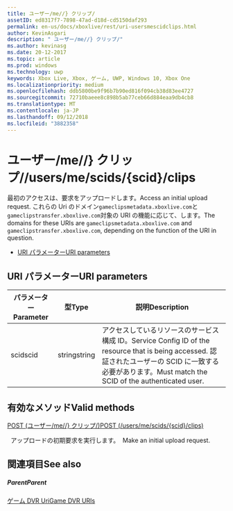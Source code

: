 ```yaml
---
title: ユーザー/me//} クリップ/
assetID: ed8317f7-7898-47ad-d18d-cd5150daf293
permalink: en-us/docs/xboxlive/rest/uri-usersmescidclips.html
author: KevinAsgari
description: " ユーザー/me//} クリップ/"
ms.author: kevinasg
ms.date: 20-12-2017
ms.topic: article
ms.prod: windows
ms.technology: uwp
keywords: Xbox Live, Xbox, ゲーム, UWP, Windows 10, Xbox One
ms.localizationpriority: medium
ms.openlocfilehash: ddb5800be9f96b7b90ed816f094cb38d83ee4727
ms.sourcegitcommit: 72710baeee8c898b5ab77ceb66d884eaa9db4cb8
ms.translationtype: MT
ms.contentlocale: ja-JP
ms.lasthandoff: 09/12/2018
ms.locfileid: "3882358"
---
```

# <a name="usersmescidsscidclips"></a><span data-ttu-id="2699c-104">ユーザー/me//} クリップ/</span><span class="sxs-lookup"><span data-stu-id="2699c-104">/users/me/scids/{scid}/clips</span></span>
<span data-ttu-id="2699c-105">最初のアクセスは、要求をアップロードします。</span><span class="sxs-lookup"><span data-stu-id="2699c-105">Access an initial upload request.</span></span> <span data-ttu-id="2699c-106">これらの Uri のドメイン`gameclipsmetadata.xboxlive.com`と`gameclipstransfer.xboxlive.com`対象の URI の機能に応じて、します。</span><span class="sxs-lookup"><span data-stu-id="2699c-106">The domains for these URIs are `gameclipsmetadata.xboxlive.com` and `gameclipstransfer.xboxlive.com`, depending on the function of the URI in question.</span></span>
 
  * [<span data-ttu-id="2699c-107">URI パラメーター</span><span class="sxs-lookup"><span data-stu-id="2699c-107">URI parameters</span></span>](#ID4EX)
 
<a id="ID4EX"></a>

 
## <a name="uri-parameters"></a><span data-ttu-id="2699c-108">URI パラメーター</span><span class="sxs-lookup"><span data-stu-id="2699c-108">URI parameters</span></span>
 
| <span data-ttu-id="2699c-109">パラメーター</span><span class="sxs-lookup"><span data-stu-id="2699c-109">Parameter</span></span>| <span data-ttu-id="2699c-110">型</span><span class="sxs-lookup"><span data-stu-id="2699c-110">Type</span></span>| <span data-ttu-id="2699c-111">説明</span><span class="sxs-lookup"><span data-stu-id="2699c-111">Description</span></span>| 
| --- | --- | --- | 
| <span data-ttu-id="2699c-112">scid</span><span class="sxs-lookup"><span data-stu-id="2699c-112">scid</span></span>| <span data-ttu-id="2699c-113">string</span><span class="sxs-lookup"><span data-stu-id="2699c-113">string</span></span>| <span data-ttu-id="2699c-114">アクセスしているリソースのサービス構成 ID。</span><span class="sxs-lookup"><span data-stu-id="2699c-114">Service Config ID of the resource that is being accessed.</span></span> <span data-ttu-id="2699c-115">認証されたユーザーの SCID に一致する必要があります。</span><span class="sxs-lookup"><span data-stu-id="2699c-115">Must match the SCID of the authenticated user.</span></span>| 
  
<a id="ID4ETB"></a>

 
## <a name="valid-methods"></a><span data-ttu-id="2699c-116">有効なメソッド</span><span class="sxs-lookup"><span data-stu-id="2699c-116">Valid methods</span></span>

[<span data-ttu-id="2699c-117">POST (ユーザー/me//} クリップ/)</span><span class="sxs-lookup"><span data-stu-id="2699c-117">POST (/users/me/scids/{scid}/clips)</span></span>](uri-usersmescidclipspost.md)

<span data-ttu-id="2699c-118">&nbsp;&nbsp;アップロードの初期要求を実行します。</span><span class="sxs-lookup"><span data-stu-id="2699c-118">&nbsp;&nbsp;Make an initial upload request.</span></span>
 
<a id="ID4E4B"></a>

 
## <a name="see-also"></a><span data-ttu-id="2699c-119">関連項目</span><span class="sxs-lookup"><span data-stu-id="2699c-119">See also</span></span>
 
<a id="ID4E6B"></a>

 
##### <a name="parent"></a><span data-ttu-id="2699c-120">Parent</span><span class="sxs-lookup"><span data-stu-id="2699c-120">Parent</span></span> 

[<span data-ttu-id="2699c-121">ゲーム DVR Uri</span><span class="sxs-lookup"><span data-stu-id="2699c-121">Game DVR URIs</span></span>](atoc-reference-dvr.md)

   